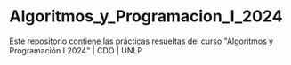 # Algoritmos_y_Programacion_I_2024
Este repositorio contiene las prácticas resueltas del curso "Algoritmos y Programación I 2024" | CDO | UNLP
